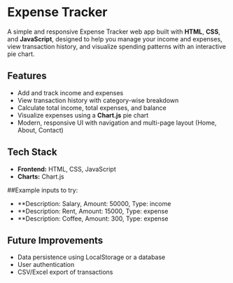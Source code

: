 # Expense Tracker

A simple and responsive Expense Tracker web app built with **HTML**, **CSS**, and **JavaScript**, designed to help you manage your income and expenses, view transaction history, and visualize spending patterns with an interactive pie chart.

## Features
- Add and track income and expenses
- View transaction history with category-wise breakdown
- Calculate total income, total expenses, and balance
- Visualize expenses using a **Chart.js** pie chart
- Modern, responsive UI with navigation and multi-page layout (Home, About, Contact)

## Tech Stack
- **Frontend:** HTML, CSS, JavaScript
- **Charts:** Chart.js

##Example inputs to try:
- **Description: Salary, Amount: 50000, Type: income
- **Description: Rent, Amount: 15000, Type: expense
- **Description: Coffee, Amount: 300, Type: expense 

## Future Improvements
- Data persistence using LocalStorage or a database
- User authentication
- CSV/Excel export of transactions
